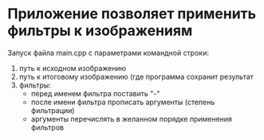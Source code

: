 # Приложение позволяет применить фильтры к изображениям

Запуск файла main.cpp с параметрами командной строки:

1. путь к исходном изображению
2. путь к итоговому изображению (где программа сохранит результат
3. фильтры:
   - перед именем фильтра поставить "-" 
   - после имени фильтра прописать аргументы (степень фильтрации)
   - аргументы перечислять в желанном порядке применения фильтров
